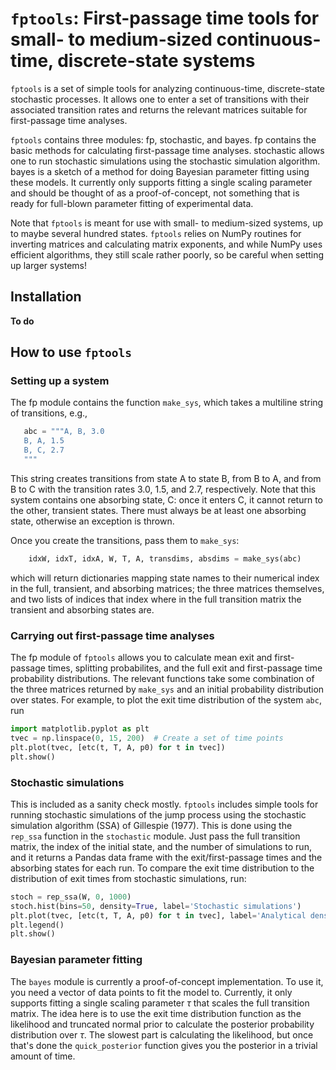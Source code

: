 # `fptools`: First-passage time tools for small- to medium-sized continuous-time, discrete-state systems

`fptools` is a set of simple tools for analyzing continuous-time, discrete-state
stochastic processes. It allows one to enter a set of transitions with their
associated transition rates and returns the relevant matrices suitable for
first-passage time analyses.

`fptools` contains three modules: fp, stochastic, and bayes. fp contains the
basic methods for calculating first-passage time analyses. stochastic allows
one to run stochastic simulations using the stochastic simulation algorithm.
bayes is a sketch of a method for doing Bayesian parameter fitting using these
models. It currently only supports fitting a single scaling parameter and
should be thought of as a proof-of-concept, not something that is ready for
full-blown parameter fitting of experimental data.

Note that `fptools` is meant for use with small- to medium-sized systems, up to
maybe several hundred states. `fptools` relies on NumPy routines for inverting
matrices and calculating matrix exponents, and while NumPy uses efficient
algorithms, they still scale rather poorly, so be careful when setting up
larger systems!

## Installation
**To do**

## How to use `fptools`
### Setting up a system
The fp module contains the function `make_sys`, which takes a multiline string
of transitions, e.g.,
```python
   abc = """A, B, 3.0
   B, A, 1.5
   B, C, 2.7
   """
```
This string creates transitions from state A to state B, from B to A, and from
B to C with the transition rates 3.0, 1.5, and 2.7, respectively. Note that
this system contains one absorbing state, C: once it enters C, it cannot return
to the other, transient states. There must always be at least one absorbing
state, otherwise an exception is thrown.

Once you create the transitions, pass them to `make_sys`:
```python
    idxW, idxT, idxA, W, T, A, transdims, absdims = make_sys(abc)
```
which will return dictionaries mapping state names to their numerical index in
the full, transient, and absorbing matrices; the three matrices themselves, and
two lists of indices that index where in the full transition matrix the
transient and absorbing states are.

### Carrying out first-passage time analyses
The fp module of `fptools` allows you to calculate mean exit and first-passage
times, splitting probabilites, and the full exit and first-passage time
probability distributions. The relevant functions take some combination of the
three matrices returned by `make_sys` and an initial probability distribution
over states. For example, to plot the exit time distribution of the system `abc`, run
```python
import matplotlib.pyplot as plt
tvec = np.linspace(0, 15, 200)  # Create a set of time points
plt.plot(tvec, [etc(t, T, A, p0) for t in tvec])
plt.show()
```

### Stochastic simulations
This is included as a sanity check mostly. `fptools` includes simple tools for
running stochastic simulations of the jump process using the stochastic
simulation algorithm (SSA) of Gillespie (1977). This is done using the `rep_ssa`
function in the `stochastic` module. Just pass the full transition matrix, the
index of the initial state, and the number of simulations to run, and it
returns a Pandas data frame with the exit/first-passage times and the absorbing
states for each run. To compare the exit time distribution to the distribution
of exit times from stochastic simulations, run:
```python
stoch = rep_ssa(W, 0, 1000)
stoch.hist(bins=50, density=True, label='Stochastic simulations')
plt.plot(tvec, [etc(t, T, A, p0) for t in tvec], label='Analytical density')
plt.legend()
plt.show()
```

### Bayesian parameter fitting
The `bayes` module is currently a proof-of-concept implementation. To use it,
you need a vector of data points to fit the model to. Currently, it only
supports fitting a single scaling parameter $\tau$ that scales the full
transition matrix. The idea here is to use the exit time distribution function
as the likelihood and truncated normal prior to calculate the posterior
probability distribution over $\tau$. The slowest part is calculating the
likelihood, but once that's done the `quick_posterior` function gives you the
posterior in a trivial amount of time.


